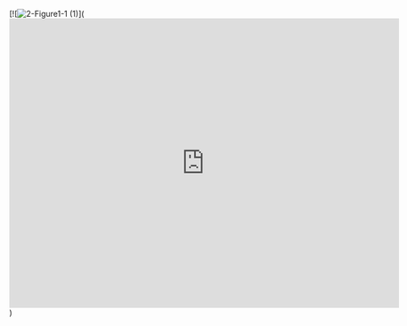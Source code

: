 
[![![2-Figure1-1 (1)](https://user-images.githubusercontent.com/63445264/82116269-2e837380-9786-11ea-9fbc-e98d37242c0f.png)](<iframe src="https://docs.google.com/forms/d/e/1FAIpQLSfNOpFhWTBoINvukIJCYrJ37xWviJAza-6T52VTxrmNV4FXbw/viewform?embedded=true" width="700" height="520" frameborder="0" marginheight="0" marginwidth="0">Loading…</iframe>)
